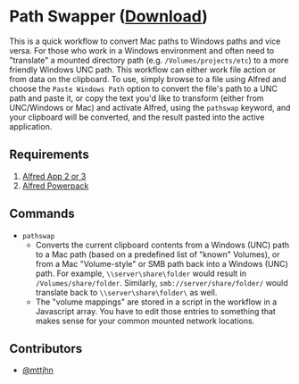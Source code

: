 Path Swapper ([Download](https://raw.github.com/mttjhn/alfred-workflows/master/Workflows/PathSwapper/PathSwapper.alfredworkflow))
=====================

This is a quick workflow to convert Mac paths to Windows paths and vice versa. For those who work in a Windows environment and often need to "translate" a mounted directory path (e.g. `/Volumes/projects/etc`) to a more friendly Windows UNC path. This workflow can either work file action or from data on the clipboard. To use, simply browse to a file using Alfred and choose the `Paste Windows Path` option to convert the file's path to a UNC path and paste it, or copy the text you'd like to transform (either from UNC/Windows or Mac) and activate Alfred, using the `pathswap` keyword, and your clipboard will be converted, and the result pasted into the active application.

## Requirements
1. [Alfred App 2 or 3](http://www.alfredapp.com/#download)
1. [Alfred Powerpack](https://buy.alfredapp.com/)

## Commands
- `pathswap`
    * Converts the current clipboard contents from a Windows (UNC) path to a Mac path (based on a predefined list of "known" Volumes), or from a Mac "Volume-style" or SMB path back into a Windows (UNC) path. For example, `\\server\share\folder` would result in `/Volumes/share/folder`. Similarly, `smb://server/share/folder/` would translate back to `\\server\share\folder\` as well. 
    * The "volume mappings" are stored in a script in the workflow in a Javascript array. You have to edit those entries to something that makes sense for your common mounted network locations.

## Contributors
- [@mttjhn](https://github.com/mttjn)
